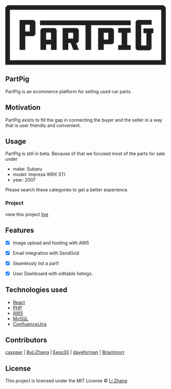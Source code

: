 
<img src = "./src/assets/images/partpiglogo.png">

## PartPig
PartPig is an ecommerce platform for selling used car parts.

## Motivation
PartPig exists to fill the gap in connecting the buyer and the seller in a way that is user friendly and convenient.

## Usage
PartPig is still in beta. Because of that we focused most of the parts for sale under 
- make: Subaru
- model: Impreza WRX STI
- year: 2007

Please search these categories to get a better experience.

### Project
view this project [live](https://partpig.bylizhang.com)


## Features

- [x] Image upload and hosting with AWS
- [x] Email integration with SendGrid
- [x] Seamlessly list a part!
- [x] User Dashboard with editable listings.


## Technologies used
- [React](https://reactjs.org/)
- [PHP](http://www.php.net/)
- [AWS](https://aws.amazon.com/)
- [MySQL](https://www.mysql.com/)
- [Confluence/Jira](https://www.atlassian.com/software)

## Contributors
[caxpper](https://github.com/caxpper) |
[ByLiZhang](https://github.com/ByLiZhang) |
[Eeps30](https://github.com/Eeps30) |
[daveforman](https://github.com/daveforman) |
[Briantmorr](https://github.com/Briantmorr)

## License
This project is licensed under the MIT License © [Li Zhang](https://bylizhang.com)

